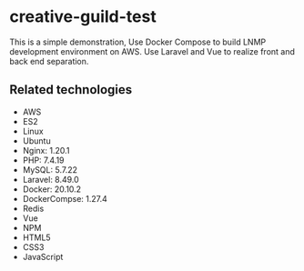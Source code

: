 # creative-guild-test

This is a simple demonstration, Use Docker Compose to build LNMP development environment on AWS. Use Laravel and Vue to realize front and back end separation.

## Related technologies
- AWS
- ES2
- Linux
- Ubuntu
- Nginx: 1.20.1
- PHP: 7.4.19
- MySQL: 5.7.22
- Laravel: 8.49.0
- Docker: 20.10.2
- DockerCompse: 1.27.4
- Redis
- Vue
- NPM
- HTML5
- CSS3
- JavaScript
